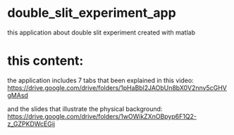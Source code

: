 # double_slit_experiment_app
this application about double slit experiment created with matlab 

# this content:
the application includes 7 tabs that been explained in this video:
https://drive.google.com/drive/folders/1pHaBbl2JAObUn8bX0V2nnv5cGHVgMAsd

and the slides that illustrate the physical background:
https://drive.google.com/drive/folders/1wOWikZXnOBpyp6F1Q2-z_GZPKDWcEGij
